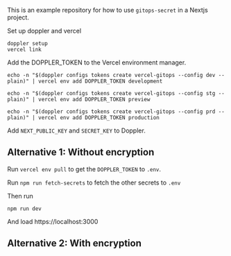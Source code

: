 This is an example repository for how to use `gitops-secret` in a Nextjs project.

Set up doppler and vercel

```
doppler setup
vercel link
```

Add the DOPPLER_TOKEN to the Vercel environment manager.

```
echo -n "$(doppler configs tokens create vercel-gitops --config dev --plain)" | vercel env add DOPPLER_TOKEN development

echo -n "$(doppler configs tokens create vercel-gitops --config stg --plain)" | vercel env add DOPPLER_TOKEN preview

echo -n "$(doppler configs tokens create vercel-gitops --config prd --plain)" | vercel env add DOPPLER_TOKEN production
```

Add `NEXT_PUBLIC_KEY` and `SECRET_KEY` to Doppler.

## Alternative 1: Without encryption

Run `vercel env pull` to get the `DOPPLER_TOKEN` to `.env`.

Run `npm run fetch-secrets` to fetch the other secrets to `.env`

Then run

```
npm run dev
```

And load https://localhost:3000


## Alternative 2: With encryption